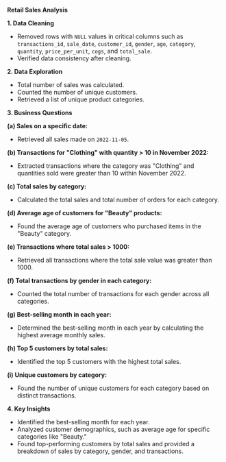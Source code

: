 **Retail Sales Analysis**  

**1. Data Cleaning**  
- Removed rows with `NULL` values in critical columns such as `transactions_id`, `sale_date`, `customer_id`, `gender`, `age`, `category`, `quantity`, `price_per_unit`, `cogs`, and `total_sale`.  
- Verified data consistency after cleaning.  

**2. Data Exploration**  
- Total number of sales was calculated.  
- Counted the number of unique customers.  
- Retrieved a list of unique product categories.  

**3. Business Questions**  

**(a) Sales on a specific date:**  
- Retrieved all sales made on `2022-11-05`.  

**(b) Transactions for "Clothing" with quantity > 10 in November 2022:**  
- Extracted transactions where the category was "Clothing" and quantities sold were greater than 10 within November 2022.  

**(c) Total sales by category:**  
- Calculated the total sales and total number of orders for each category.  

**(d) Average age of customers for "Beauty" products:**  
- Found the average age of customers who purchased items in the "Beauty" category.  

**(e) Transactions where total sales > 1000:**  
- Retrieved all transactions where the total sale value was greater than 1000.  

**(f) Total transactions by gender in each category:**  
- Counted the total number of transactions for each gender across all categories.  

**(g) Best-selling month in each year:**  
- Determined the best-selling month in each year by calculating the highest average monthly sales.  

**(h) Top 5 customers by total sales:**  
- Identified the top 5 customers with the highest total sales.  

**(i) Unique customers by category:**  
- Found the number of unique customers for each category based on distinct transactions.  

**4. Key Insights**  
- Identified the best-selling month for each year.  
- Analyzed customer demographics, such as average age for specific categories like "Beauty."  
- Found top-performing customers by total sales and provided a breakdown of sales by category, gender, and transactions.  
